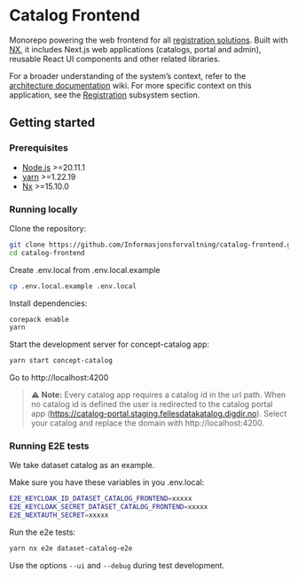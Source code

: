 # Catalog Frontend

Monorepo powering the web frontend for all [registration solutions](https://catalog-portal.fellesdatakatalog.digdir.no/). Built with [NX](https://nx.dev/), it includes Next.js web applications (catalogs, portal and admin), reusable React UI components and other related libraries.

For a broader understanding of the system’s context, refer to the [architecture documentation](https://github.com/Informasjonsforvaltning/architecture-documentation) wiki. For more specific
context on this application, see the [Registration](https://github.com/Informasjonsforvaltning/architecture-documentation/wiki/Architecture-documentation#registration) subsystem section.

## Getting started

### Prerequisites
- [Node.js](https://nodejs.org/en/download/) >=20.11.1
- [yarn](https://yarnpkg.com/getting-started/install) >=1.22.19
- [Nx](https://nx.dev/getting-started/installation) >=15.10.0

### Running locally

Clone the repository:

```bash
git clone https://github.com/Informasjonsforvaltning/catalog-frontend.git --recurse-submodules
cd catalog-frontend
```

Create .env.local from .env.local.example

```bash
cp .env.local.example .env.local
```

Install dependencies:

```bash
corepack enable
yarn
```

Start the development server for concept-catalog app:

```bash
yarn start concept-catalog
```

Go to http://localhost:4200

> ⚠️ **Note:**
Every catalog app requires a catalog id in the url path. When no catalog id is defined the user is redirected to
the catalog portal app (https://catalog-portal.staging.fellesdatakatalog.digdir.no). Select your catalog and replace the domain
with http://localhost:4200.

### Running E2E tests
We take dataset catalog as an example.

Make sure you have these variables in you .env.local:

```bash
E2E_KEYCLOAK_ID_DATASET_CATALOG_FRONTEND=xxxxx
E2E_KEYCLOAK_SECRET_DATASET_CATALOG_FRONTEND=xxxxx
E2E_NEXTAUTH_SECRET=xxxxx
```

Run the e2e tests:

```bash
yarn nx e2e dataset-catalog-e2e
```

Use the options `--ui` and `--debug` during test development.